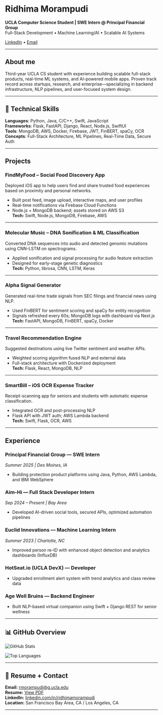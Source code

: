 # Ridhima Morampudi

**UCLA Computer Science Student | SWE Intern @ Principal Financial Group**  
Full-Stack Development • Machine Learning/AI • Scalable AI Systems  

[LinkedIn](https://www.linkedin.com/in/ridhimamorampudi/) • [Email](mailto:rmorampudi@g.ucla.edu)

---

## About me

Third-year UCLA CS student with experience building scalable full-stack products, real-time ML systems, and AI-powered mobile apps. Proven track record across startups, research, and enterprise—specializing in backend infrastructure, NLP pipelines, and user-focused system design.

---

## 🔧 Technical Skills

**Languages**: Python, Java, C/C++, Swift, JavaScript  
**Frameworks**: Flask, FastAPI, Django, React, Node.js, SwiftUI  
**Tools**: MongoDB, AWS, Docker, Firebase, JWT, FinBERT, spaCy, OCR  
**Concepts**: Full-Stack Architecture, ML Pipelines, Real-Time Data, Secure Auth

---

## Projects

### FindMyFood – Social Food Discovery App  
Deployed iOS app to help users find and share trusted food experiences based on proximity and personal networks.  
- Built post feed, image upload, interactive maps, and user profiles  
- Real-time notifications via Firebase Cloud Functions  
- Node.js + MongoDB backend; assets stored on AWS S3  
**Tech:** Swift, Node.js, MongoDB, Firebase, AWS

---

### Molecular Music – DNA Sonification & ML Classification  
Converted DNA sequences into audio and detected genomic mutations using CNN-LSTM on spectrograms.  
- Applied sonification and signal processing for audio feature extraction  
- Designed for early-stage genetic diagnostics  
**Tech:** Python, librosa, CNN, LSTM, Keras

---

### Alpha Signal Generator  
Generated real-time trade signals from SEC filings and financial news using NLP.  
- Used FinBERT for sentiment scoring and spaCy for entity recognition  
- Signals refreshed every 60s; MongoDB logs with dashboard via Next.js  
**Tech:** FastAPI, MongoDB, FinBERT, spaCy, Docker

---

### Travel Recommendation Engine  
Suggested destinations using live Twitter sentiment and weather APIs.  
- Weighted scoring algorithm fused NLP and external data  
- Full-stack architecture with Dockerized deployment  
**Tech:** Flask, React, MongoDB, NLP

---

### SmartBill – iOS OCR Expense Tracker  
Receipt-scanning app for seniors and students with automatic expense classification.  
- Integrated OCR and post-processing NLP  
- Flask API with JWT auth; AWS Lambda backend  
**Tech:** Swift, Flask, OCR, AWS

---

## Experience

### Principal Financial Group — SWE Intern  
*Summer 2025 | Des Moines, IA*  
- Building protection product platforms using Java, Python, AWS Lambda, and IBM WebSphere

### Aim-Hi — Full Stack Developer Intern  
*Sep 2024 – Present | Bay Area*  
- Developed AI-driven social tools, secured APIs, optimized automation pipelines

### Euclid Innovations — Machine Learning Intern  
*Summer 2023 | Charlotte, NC*  
- Improved person re-ID with enhanced object detection and analytics dashboards (InfluxDB)

### HotSeat.io (UCLA DevX) — Developer  
- Upgraded enrollment alert system with trend analytics and class review data

### Age Well Bruins — Backend Engineer  
- Built NLP-based virtual companion using Swift + Django REST for senior wellness

---

## 📊 GitHub Overview

![GitHub Stats](https://github-readme-stats.vercel.app/api?username=ridhimamorampudi&show_icons=true&hide_title=true&hide_border=true&count_private=true&include_all_commits=true&theme=default)

![Top Languages](https://github-readme-stats.vercel.app/api/top-langs/?username=ridhimamorampudi&layout=compact&hide_border=true&theme=default)

---

## 📄 Resume + Contact

**Email:** rmorampudi@g.ucla.edu  
**Resume:** [View PDF](./Ridhima%20Morampudi%20Resume%20.pdf)  
**LinkedIn:** [linkedin.com/in/ridhimamorampudi](https://www.linkedin.com/in/ridhimamorampudi/)  
**Location:** San Francisco Bay Area, CA / Los Angeles, CA

---
